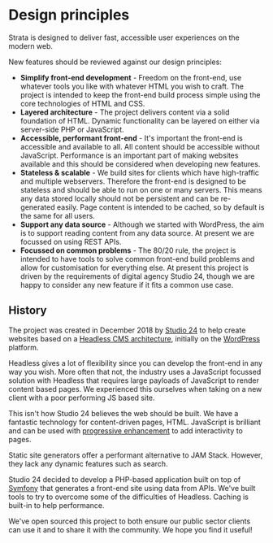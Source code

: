 # Design principles

Strata is designed to deliver fast, accessible user experiences on the modern web.

New features should be reviewed against our design principles:

* **Simplify front-end development** - Freedom on the front-end, use whatever tools you like with whatever HTML you wish 
to craft. The project is intended to keep the front-end build process simple using the core technologies of HTML and 
CSS.
* **Layered architecture** - The project delivers content via a solid foundation of HTML. Dynamic functionality can be 
layered on either via server-side PHP or JavaScript.
* **Accessible, performant front-end** - It's important the front-end is accessible and available to all. All content 
should be accessible without JavaScript. Performance is an important part of making websites available and this should 
be considered when developing new features.  
* **Stateless & scalable** - We build sites for clients which have high-traffic and multiple webservers. Therefore the 
front-end is designed to be stateless and should be able to run on one or many servers. This means any data stored 
locally should not be persistent and can be re-generated easily. Page content is intended to be cached, so by default 
is the same for all users.
* **Support any data source** - Although we started with WordPress, the aim is to support reading content from any data 
source. At present we are focussed on using REST APIs.  
* **Focussed on common problems** - The 80/20 rule, the project is intended to have tools to solve common front-end 
build problems and allow for customisation for everything else. At present this project is driven by the requirements 
of digital agency Studio 24, though we are happy to consider any new feature if it fits a common use case.

## History 

The project was created in December 2018 by [Studio 24](https://www.studio24.net/) to help create websites based on a 
[Headless CMS architecture](https://www.studio24.net/blog/what-is-a-headless-cms/), initially on the 
[WordPress](https://wordpress.org/) platform. 

Headless gives a lot of flexibility since you can develop the front-end in any way you wish. More often that not, the 
industry uses a JavaScript focussed solution with Headless that requires large payloads of JavaScript to render content 
based pages. We experienced this ourselves when taking on a new client with a poor performing JS based site.

This isn't how Studio 24 believes the web should be built. We have a fantastic technology for content-driven pages, 
HTML. JavaScript is brilliant and can be used with 
[progressive enhancement](https://www.gov.uk/service-manual/technology/using-progressive-enhancement) to add 
interactivity to pages.  

Static site generators offer a performant alternative to JAM Stack. However, they lack any dynamic features such as 
search. 

Studio 24 decided to develop a PHP-based application built on top of [Symfony](https://symfony.com/) that generates a 
front-end site using data from APIs. We've built tools to try to overcome some of the difficulties of Headless. Caching 
is built-in to help performance. 

We've open sourced this project to both ensure our public sector clients can use it and to share it with the community. 
We hope you find it useful! 

   

